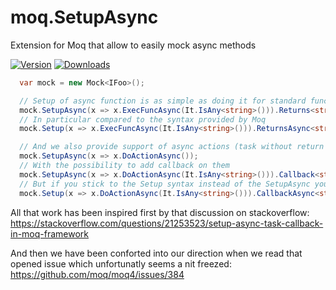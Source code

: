 # moq.SetupAsync

Extension for Moq that allow to easily mock async methods

[![Version](https://img.shields.io/nuget/v/Moq.SetupAsync.svg)](https://www.nuget.org/packages/Moq.SetupAsync)
[![Downloads](https://img.shields.io/nuget/dt/Moq.SetupAsync.svg)](https://www.nuget.org/packages/Moq.SetupAsync)

```csharp
  var mock = new Mock<IFoo>();

  // Setup of async function is as simple as doing it for standard function
  mock.SetupAsync(x => x.ExecFuncAsync(It.IsAny<string>())).Returns<string>(s => "hello " + s);
  // In particular compared to the syntax provided by Moq
  mock.Setup(x => x.ExecFuncAsync(It.IsAny<string>())).ReturnsAsync<string, IFoo, object>(s => "hello " + s);

  // And we also provide support of async actions (task without return value), which are missing in Moq
  mock.SetupAsync(x => x.DoActionAsync());
  // With the possibility to add callback on them
  mock.SetupAsync(x => x.DoActionAsync(It.IsAny<string>())).Callback<string>(s => { });
  // But if you stick to the Setup syntax instead of the SetupAsync you can also use our new CallbackAsync extension
  mock.Setup(x => x.DoActionAsync(It.IsAny<string>())).CallbackAsync<string, IFoo>(s => {});
```

All that work has been inspired  first by that discussion on stackoverflow:
https://stackoverflow.com/questions/21253523/setup-async-task-callback-in-moq-framework

And then we have been conforted into our direction when we read that opened issue which unfortunatly seems a nit freezed:
https://github.com/moq/moq4/issues/384
